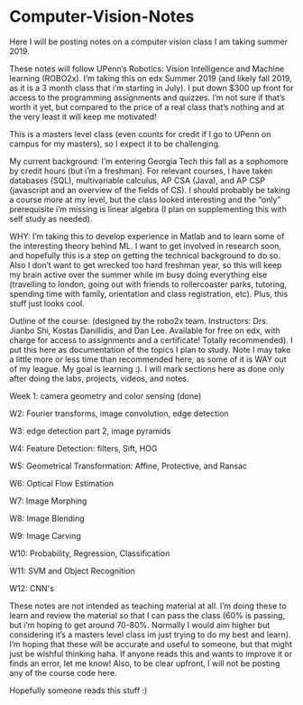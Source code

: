 # Computer-Vision-Notes
Here I will be posting notes on a computer vision class I am taking summer 2019. 

These notes will follow UPenn’s Robotics: Vision Intelligence and Machine learning (ROBO2x). 
I’m taking this on edx Summer 2019 (and likely fall 2019, as it is a 3 month class that i’m starting in July). I put down $300 up front for access to the programming assignments and quizzes. I’m not sure if that’s worth it yet, but compared to the price of a real class that’s nothing and at the very least it will keep me motivated! 

This is a masters level class (even counts for credit if I go to UPenn on campus for my masters), so I expect it to be challenging. 

My current background: I’m entering Georgia Tech this fall as a sophomore by credit hours (but i’m a freshman). For relevant courses, I have taken databases (SQL), multivariable calculus, AP CSA (Java), and AP CSP (javascript and an overview of the fields of CS). I should probably be taking a course more at my level, but the class looked interesting and the “only” prerequisite i’m missing is linear algebra (I plan on supplementing this with self study as needed).
 
WHY: I’m taking this to develop experience in Matlab and to learn some of the interesting theory behind ML. I want to get involved in research soon, and hopefully this is a step on getting the technical background to do so. Also I don’t want to get wrecked too hard freshman year, so this will keep my brain active over the summer while im busy doing everything else (travelling to london, going out with friends to rollercoaster parks, tutoring, spending time with family, orientation and class registration, etc). Plus, this stuff just looks cool. 

Outline of the course: (designed by the robo2x team. Instructors: Drs. Jianbo Shi, Kostas Danillidis, and Dan Lee. Available for free on edx, with charge for access to assignments and a certificate! Totally recommended). I put this here as documentation of the topics I plan to study. Note I may take a little more or less time than recommended here, as some of it is WAY out of my league. My goal is learning :). I will mark sections here as done only after doing the labs, projects, videos, and notes.  

Week 1: camera geometry and color sensing  (done) 

W2: Fourier transforms, image convolution, edge detection

W3: edge detection part 2, image pyramids 

W4: Feature Detection: filters, Sift, HOG

W5: Geometrical Transformation: Affine, Protective, and Ransac 

W6: Optical Flow Estimation 

W7: Image Morphing

W8: Image Blending

W9: Image Carving

W10: Probability, Regression, Classification 

W11: SVM and Object Recognition 

W12: CNN's 

These notes are not intended as teaching material at all. I’m doing these to learn and review the material so that I can pass the class (60% is passing, but i’m hoping to get around 70-80%. Normally I would aim higher but considering it’s a masters level class im just trying to do my best and learn). I’m hoping that these will be accurate and useful to someone, but that might just be wishful thinking haha. If anyone reads this and wants to improve it or finds an error, let me know! Also, to be clear upfront, I will not be posting any of the course code here. 



Hopefully someone reads this stuff :) 

